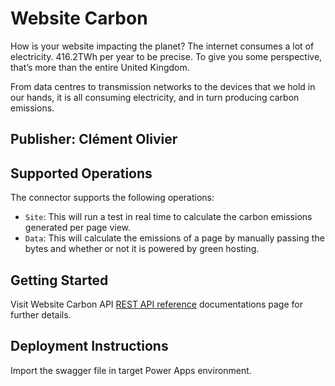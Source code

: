 # Website Carbon
How is your website impacting the planet?
The internet consumes a lot of electricity. 416.2TWh per year to be precise. To give you some perspective, that’s more than the entire United Kingdom.

From data centres to transmission networks to the devices that we hold in our hands, it is all consuming electricity, and in turn producing carbon emissions.

## Publisher: Clément Olivier

## Supported Operations
The connector supports the following operations:
* `Site`: This will run a test in real time to calculate the carbon emissions generated per page view.
* `Data`: This will calculate the emissions of a page by manually passing the bytes and whether or not it is powered by green hosting.

## Getting Started
Visit Website Carbon API [REST API reference](https://api.websitecarbon.com/) documentations page for further details. 

## Deployment Instructions
Import the swagger file in target Power Apps environment.
